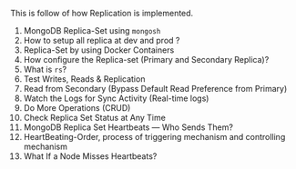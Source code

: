 This is follow of how Replication is implemented.

1. MongoDB Replica-Set using `mongosh`
2. How to setup all replica at dev and prod ?
3. Replica-Set by using Docker Containers
4. How configure the Replica-set (Primary and Secondary Replica)?
5. What is `rs`?
6. Test Writes, Reads & Replication
7. Read from Secondary (Bypass Default Read Preference from Primary)
8. Watch the Logs for Sync Activity (Real-time logs)
9. Do More Operations (CRUD)
10. Check Replica Set Status at Any Time
11. MongoDB Replica Set Heartbeats — Who Sends Them?
12. HeartBeating-Order, process of triggering mechanism and controlling mechanism
13. What If a Node Misses Heartbeats?
